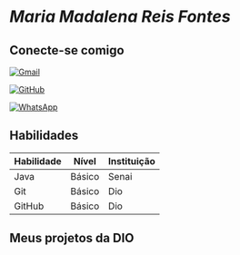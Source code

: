 # *Maria Madalena Reis Fontes*

## Conecte-se comigo 


[![Gmail](https://img.shields.io/badge/Gmail-333333?style=for-the-badge&logo=gmail&logoColor=red)](mailto:maria.madafontes@gmail.com)

[![GitHub](https://img.shields.io/badge/GitHub-100000?style=for-the-badge&logo=github&logoColor=white)](https://github.com/MMadalenaRF)

[![WhatsApp](https://img.shields.io/badge/WhatsApp-25D366?style=for-the-badge&logo=whatsapp&logoColor=white)](https://wa.me/5571993885890)




## Habilidades

| Habilidade | Nível   | Instituição |              
| --------   | -----   | ----------- | 
| Java       |Básico   |     Senai   |              
| Git        |Básico   |      Dio    |              
| GitHub     |Básico   |      Dio    |              







## Meus projetos da DIO



